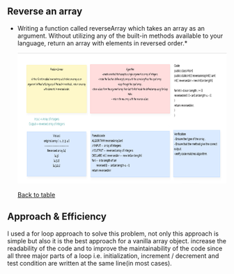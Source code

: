 ## Reverse an array

* Writing a function called reverseArray which takes an array as an argument. Without utilizing any of the built-in methods available to your language, return an array with elements in reversed order.*

  <img src="./img/Screenshot_1.png" height="300" alt="">

  [Back to table](https://github.com/Marahmusleh/data-structures-and-algorithms/blob/main/java/README.md)

## Approach & Efficiency

I used a for loop approach to solve this problem, not only this approach is simple but also it is the best approach for a vanilla array object.
 increase the readability of the code and to improve the maintainability of the code since all three major parts of a loop i.e. initialization, increment / decrement and test condition are written at the same line(in most cases).